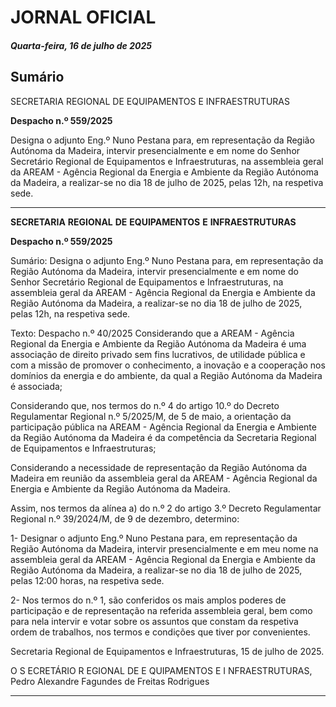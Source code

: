 # JORNAL OFICIAL

##### Quarta-feira, 16 de julho de 2025

## **Sumário**

SECRETARIA REGIONAL DE EQUIPAMENTOS E INFRAESTRUTURAS

**Despacho n.º 559/2025**

Designa o adjunto Eng.º Nuno Pestana para, em representação da Região Autónoma
da Madeira, intervir presencialmente e em nome do Senhor Secretário Regional de
Equipamentos e Infraestruturas, na assembleia geral da AREAM - Agência Regional
da Energia e Ambiente da Região Autónoma da Madeira, a realizar-se no dia 18 de
julho de 2025, pelas 12h, na respetiva sede.




---

**SECRETARIA** **REGIONAL** **DE** **EQUIPAMENTOS** **E** **INFRAESTRUTURAS**


**Despacho n.º 559/2025**


Sumário:
Designa o adjunto Eng.º Nuno Pestana para, em representação da Região Autónoma da Madeira, intervir presencialmente e em nome do
Senhor Secretário Regional de Equipamentos e Infraestruturas, na assembleia geral da AREAM - Agência Regional da Energia e
Ambiente da Região Autónoma da Madeira, a realizar-se no dia 18 de julho de 2025, pelas 12h, na respetiva sede.

Texto:
Despacho n.º 40/2025
Considerando que a AREAM - Agência Regional da Energia e Ambiente da Região Autónoma da Madeira é uma
associação de direito privado sem fins lucrativos, de utilidade pública e com a missão de promover o conhecimento, a
inovação e a cooperação nos domínios da energia e do ambiente, da qual a Região Autónoma da Madeira é associada;

Considerando que, nos termos do n.º 4 do artigo 10.º do Decreto Regulamentar Regional n.º 5/2025/M, de 5 de maio, a
orientação da participação pública na AREAM - Agência Regional da Energia e Ambiente da Região Autónoma da Madeira é
da competência da Secretaria Regional de Equipamentos e Infraestruturas;

Considerando a necessidade de representação da Região Autónoma da Madeira em reunião da assembleia geral da
AREAM - Agência Regional da Energia e Ambiente da Região Autónoma da Madeira.

Assim, nos termos da alínea a) do n.º 2 do artigo 3.º Decreto Regulamentar Regional n.º 39/2024/M, de 9 de dezembro,
determino:


1- Designar o adjunto Eng.º Nuno Pestana para, em representação da Região Autónoma da Madeira, intervir
presencialmente e em meu nome na assembleia geral da AREAM - Agência Regional da Energia e Ambiente da
Região Autónoma da Madeira, a realizar-se no dia 18 de julho de 2025, pelas 12:00 horas, na respetiva sede.

2- Nos termos do n.º 1, são conferidos os mais amplos poderes de participação e de representação na referida assembleia
geral, bem como para nela intervir e votar sobre os assuntos que constam da respetiva ordem de trabalhos, nos termos
e condições que tiver por convenientes.

Secretaria Regional de Equipamentos e Infraestruturas, 15 de julho de 2025.


O S ECRETÁRIO R EGIONAL DE E QUIPAMENTOS E I NFRAESTRUTURAS, Pedro Alexandre Fagundes de Freitas Rodrigues




---
